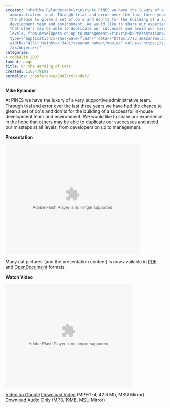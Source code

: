 ```yaml
---
excerpt: "<b>Mike Rylander</b>\r\n\r\nAt PINES we have the luxury of a very supportive
  administrative team. Through trial and error over the last three years we have had
  the chance to glean a set of do's and don'ts for the building of a successful in-house
  development team and environment. We would like to share our experience in the hope
  that others may be able to duplicate our successes and avoid our missteps at all
  levels, from developers on up to management.\r\n\r\n<b>Presentation</b>\r\n\r\n<object
  type=\"application/x-shockwave-flash\" data=\"https://s3.amazonaws.com:443/slideshare/ssplayer.swf?id=34981&doc=on-the-herding-of-cats-23602\"
  width=\"425\" height=\"348\"><param name=\"movie\" value=\"https://s3.amazonaws.com:443/slideshare/ssplayer.swf?id=34981&doc=on-the-herding-of-cats-23602\"
  /></object>\r"
categories:
- code4lib 2007
layout: page
title: On the Herding of Cats
created: 1166479191
permalink: /conference/2007/rylander/
---
```

<b>Mike Rylander</b>

At PINES we have the luxury of a very supportive administrative team. Through trial and error over the last three years we have had the chance to glean a set of do's and don'ts for the building of a successful in-house development team and environment. We would like to share our experience in the hope that others may be able to duplicate our successes and avoid our missteps at all levels, from developers on up to management.

<b>Presentation</b>

<object type="application/x-shockwave-flash" data="https://s3.amazonaws.com:443/slideshare/ssplayer.swf?id=34981&doc=on-the-herding-of-cats-23602" width="425" height="348"><param name="movie" value="https://s3.amazonaws.com:443/slideshare/ssplayer.swf?id=34981&doc=on-the-herding-of-cats-23602" /></object>

Many cat pictures (and the presentation content) is now available in <a href="http://open-ils.org/~miker/c4lc-07.pdf">PDF</a> and <a href="http://open-ils.org/~miker/c4lc-07.odp">OpenDocument</a> formats.

<b>Watch Video</b>

<embed style="width:400px; height:326px;" id="VideoPlayback" type="application/x-shockwave-flash" src="http://video.google.com/googleplayer.swf?docId=1137847389424245233&hl=en" flashvars=""> </embed>

<a href="http://video.google.com/videoplay?docid=1137847389424245233&hl=en">Video on Google</a>
<a href="http://streaming.msu.edu/storemedia/download/ebyryan/code4lib07/code4lib07_pres_cats_rylander.mp4">Download Video</a> (MPEG-4, 42.6 Mb, MSU Mirror)
<a href="http://streaming.msu.edu/storemedia/download/ebyryan/c4l07audio/code4lib07_pres_cats_rylander.mp3">Download Audio Only</a> (MP3, 19MB, MSU Mirror)
